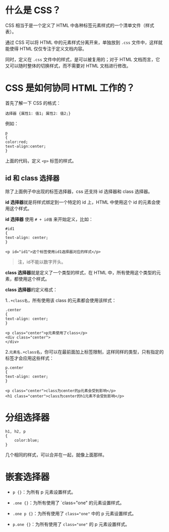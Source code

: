 
# 什么是 CSS？


CSS 相当于是一个定义了 HTML 中各种标签元素样式的一个清单文件（样式表）。

通过 CSS 可以将 HTML 中的元素样式分离开来，单独放到 `.css` 文件中，这样就能使得 HTML 仅仅专注于定义文档内容。

同时，定义在 `.css` 文件中的样式，是可以被复用的；对于 HTML 文档而言，它又可以随时整体的切换样式，而不需要对 HTML 文档进行修改。

# CSS 是如何协同 HTML 工作的？

首先了解一下 CSS 的格式：

```
选择器 {属性1: 值1; 属性2: 值2;}
```

例如：

```
p
{
color:red;
text-align:center;
}
```

上面的代码，定义 `<p>` 标签的样式。


## id 和 class 选择器

除了上面例子中出现的标签选择器，css 还支持 id 选择器和 class 选择器。

**id 选择器**就是将样式绑定到一个特定的 id 上，HTML 中使用这个 id 的元素会使用这个样式。

**id 选择器** 使用 `# + id值` 来开始定义，比如：

```
#id1
{
text-align: center;
}

<p id="id1">这个标签使用id1选择器对应的样式</p>
```

> 注，id不能以数字开头。

**class 选择器**就是定义了一个类型的样式，在 HTML 中，所有使用这个类型的元素，都使用这个样式。

**class 选择器**的定义格式：

1.`.+class名`，所有使用该 class 的元素都会使用该样式：

```
.center
{
text-align: center;
}

<p class="center">p元素使用了class</p>
<div class="center">
</div>
```

2.`元素名.+class名`，你可以在最前面加上标签限制，这样同样的类型，只有指定的标签才会应用这些样式：

```
p.center
{
text-align: center;
}

<p class="center">class为center的p元素会受到影响</p>
<h1 class="center">class为center的h1元素不会受到影响</p>
```
# 分组选择器

```
h1, h2, p
{
    color:blue;
}
```

几个相同的样式，可以合并在一起，就像上面那样。

# 嵌套选择器

- `p {}`：为所有 p 元素设置样式。

- `.one {}`：为所有使用了 `class="one" 的元素设置样式。

- `.one p {}`：为所有使用了 `class="one"` 中的 p 元素设置样式。

- `p.one {}`：为所有使用了 `class="one"` 的 p 元素设置样式。
